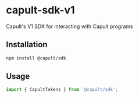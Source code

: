 # capult-sdk-v1

Capult's V1 SDK for interacting with Capult programs

## Installation

```bash
npm install @capult/sdk
```

## Usage

```typescript
import { CapultTokens } from '@capult/sdk';

```
